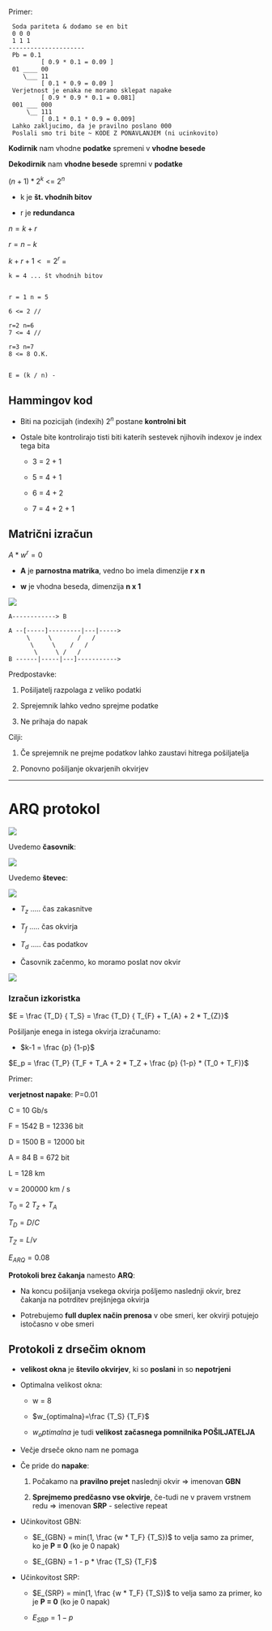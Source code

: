 Primer:

```
 Soda pariteta & dodamo se en bit
 0 0 0
 1 1 1
---------------------
 Pb = 0.1
         [ 0.9 * 0.1 = 0.09 ]
 01 ____ 00
    \___ 11
         [ 0.1 * 0.9 = 0.09 ]
 Verjetnost je enaka ne moramo sklepat napake
         [ 0.9 * 0.9 * 0.1 = 0.081]
 001 ___ 000
     \__ 111 
         [ 0.1 * 0.1 * 0.9 = 0.009]
 Lahko zakljucimo, da je pravilno poslano 000
 Poslali smo tri bite ~ KODE Z PONAVLANJEM (ni ucinkovito)
```

**Kodirnik** nam vhodne **podatke** spremeni v **vhodne besede**

**Dekodirnik** nam **vhodne besede** spremni v **podatke** 

$(n+1) * 2^k$ <= $2^n$

* k je **št. vhodnih bitov**

* r je **redundanca**

$n=k+r$

$r=n-k$

$k+r+1 <= 2^{r}$  = 

```
k = 4 ... št vhodnih bitov


r = 1 n = 5

6 <= 2 //

r=2 n=6
7 <= 4 //

r=3 n=7
8 <= 8 O.K.


E = (k / n) - 
```

## Hammingov kod

* Biti na pozicijah (indexih)  $2^n$ postane **kontrolni bit**

* Ostale bite kontrolirajo tisti biti katerih sestevek njihovih indexov je index tega bita
  
  * 3 = 2 + 1 
  
  * 5 = 4 + 1
  
  * 6 = 4 + 2
  
  * 7 = 4 + 2 + 1

## Matrični izračun

$A*w^r = 0$

* **A** je **parnostna matrika**, vedno bo imela dimenzije **r x n**

* **w** je vhodna beseda, dimenzija **n x 1**

<img src="./2022-03-29-11-00-00-image.png">

```
A------------> B

A --[-----]---------|---|----->
     \     \       /   /
      \     \    /   /
       \     \ /   /
B ------|-----|---]----------->
```

Predpostavke:

1. Pošiljatelj razpolaga z veliko podatki

2. Sprejemnik lahko vedno sprejme podatke

3. Ne prihaja do napak

Cilji:

1. Če sprejemnik ne prejme podatkov lahko zaustavi hitrega pošiljatelja

2. Ponovno pošiljanje okvarjenih okvirjev

---

# ARQ protokol

<img src="./2022-03-29-12-00-00-image.png">

Uvedemo **časovnik**:

<img src="./2022-03-29-12-10-00-image.png">

Uvedemo **števec**:

<img src="./2022-03-29-12-20-00-image.png">

* $T_z$ ..... čas zakasnitve

* $T_f$ ..... čas okvirja

* $T_d$ ..... čas podatkov

* Časovnik začenmo, ko moramo poslat nov okvir

<img src="./2022-03-29-12-30-00-image.png">

### Izračun izkoristka

$E = \frac {T_D} { T_S} = \frac {T_D} { T_{F} + T_{A} + 2 * T_{Z}}$

Pošiljanje enega in istega okvirja izračunamo:

* $k-1 = \frac {p} {1-p}$

$E_p = \frac {T_P} {T_F + T_A + 2 * T_Z + \frac {p} {1-p} * (T_0 + T_F)}$

Primer:

**verjetnost napake**: P=0.01

C = 10 Gb/s

F =  1542 B = 12336 bit

D = 1500 B = 12000 bit

A = 84 B = 672 bit

L = 128 km

v = 200000 km / s

$T_0$ = 2 $T_z$ + $T_A$

$T_D = D / C$

$T_Z = L / v$

$E_{ARQ} = 0.08$

**Protokoli brez čakanja** namesto **ARQ**:

* Na koncu pošiljanja vsekega okvirja pošljemo naslednji okvir, brez čakanja na potrditev prejšnjega okvirja

* Potrebujemo **full duplex način prenosa** v obe smeri, ker okvirji potujejo istočasno v obe smeri

## Protokoli z drsečim oknom

* **velikost okna** je **število okvirjev**, ki so **poslani** in so **nepotrjeni**

* Optimalna velikost okna:
  
  * w = 8
  
  * $w_{optimalna}=\frac {T_S} {T_F}$
  
  * $w_optimalna$ je tudi **velikost  začasnega pomnilnika POŠILJATELJA**

* Večje drseče okno nam ne pomaga

* Če pride do **napake**:
  
  1. Počakamo na **pravilno prejet** naslednji okvir => imenovan **GBN**
  
  2. **Sprejmemo predčasno vse okvirje**, če-tudi ne v pravem vrstnem redu => imenovan **SRP** - selective repeat 

* Učinkovitost GBN:
  
  * $E_{GBN} = min(1, \frac {w * T_F} {T_S})$ to velja samo za primer, ko je **P = 0** (ko je 0 napak)
  
  * $E_{GBN} = 1 - p * \frac {T_S} {T_F}$ 

* Učinkovitost SRP:
  
  * $E_{SRP} = min(1, \frac {w * T_F} {T_S})$ to velja samo za primer, ko je **P = 0** (ko je 0 napak)
  
  * $E_{SRP} = 1-p$